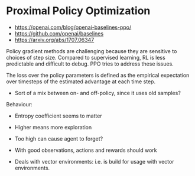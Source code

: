 # Proximal Policy Optimization

- https://openai.com/blog/openai-baselines-ppo/
- https://github.com/openai/baselines
- https://arxiv.org/abs/1707.06347

Policy gradient methods are challenging because they are sensitive to choices of step size. Compared to supervised learning, RL is less predictable and difficult to debug. PPO tries to address these issues.

The loss over the policy parameters is defined as the empirical expectation over timesteps of the estimated advantage at each time step.

- Sort of a mix between on- and off-policy, since it uses old samples?



Behaviour:

- Entropy coefficient seems to matter
- Higher means more exploration
- Too high can cause agent to forget?
- With good observations, actions and rewards should work


- Deals with vector environments: i.e. is build for usage with vector environments.